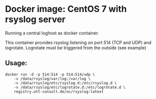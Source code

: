 # Docker image: CentOS 7 with rsyslog server
Running a central loghost as docker container.

This container provides rsyslog listening on port 514 (TCP and UDP) and logrotate. Logrotate must be triggered from the outside (see example)

## Usage:
```
docker run -d -p 514:514 -p 514:514/udp \
    -v /data/rsyslog/var/log:/var/log \
    -v /data/rsyslog/etc/rsyslog.d:/etc/rsyslog.d \
    -v /data/rsyslog/etc/logrotate.d:/etc/logrotate.d \
    registry.ott-consult.de/oc/rsyslog:latest
```
